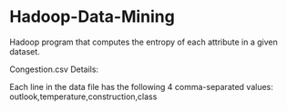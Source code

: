 # Hadoop-Data-Mining
Hadoop program that computes the entropy of each attribute in a given dataset.

Congestion.csv Details:

Each line in the data file has the following 4 comma-separated values:
  outlook,temperature,construction,class
